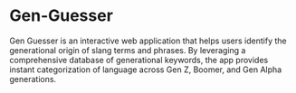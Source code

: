 # Gen-Guesser
Gen Guesser is an interactive web application that helps users identify the generational origin of slang terms and phrases. By leveraging a comprehensive database of generational keywords, the app provides instant categorization of language across Gen Z, Boomer, and Gen Alpha generations.
